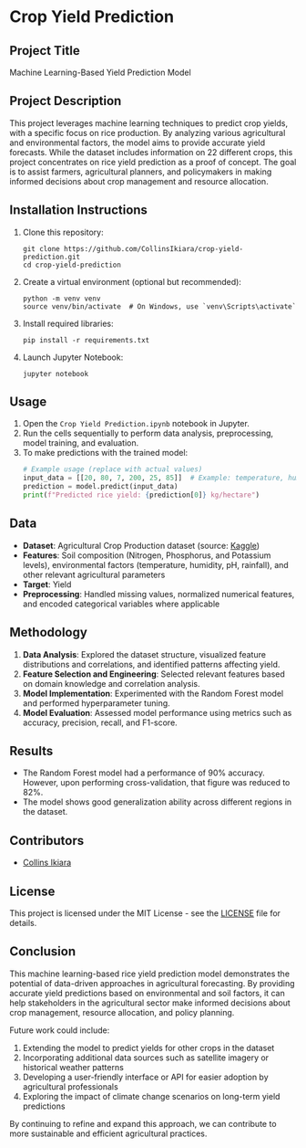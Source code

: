 # Crop Yield Prediction

## Project Title
Machine Learning-Based Yield Prediction Model

## Project Description
This project leverages machine learning techniques to predict crop yields, with a specific focus on rice production. By analyzing various agricultural and environmental factors, the model aims to provide accurate yield forecasts. While the dataset includes information on 22 different crops, this project concentrates on rice yield prediction as a proof of concept. The goal is to assist farmers, agricultural planners, and policymakers in making informed decisions about crop management and resource allocation.

## Installation Instructions
1. Clone this repository:
   ```
   git clone https://github.com/CollinsIkiara/crop-yield-prediction.git
   cd crop-yield-prediction
   ```
2. Create a virtual environment (optional but recommended):
   ```
   python -m venv venv
   source venv/bin/activate  # On Windows, use `venv\Scripts\activate`
   ```
3. Install required libraries:
   ```
   pip install -r requirements.txt
   ```
4. Launch Jupyter Notebook:
   ```
   jupyter notebook
   ```

## Usage
1. Open the `Crop Yield Prediction.ipynb` notebook in Jupyter.
2. Run the cells sequentially to perform data analysis, preprocessing, model training, and evaluation.
3. To make predictions with the trained model:
   ```python
   # Example usage (replace with actual values)
   input_data = [[20, 80, 7, 200, 25, 85]]  # Example: temperature, humidity, pH, rainfall, nitrogen, phosphorus
   prediction = model.predict(input_data)
   print(f"Predicted rice yield: {prediction[0]} kg/hectare")
   ```

## Data
- **Dataset**: Agricultural Crop Production dataset (source: [Kaggle](https://www.kaggle.com/datasets/varshitanalluri/crop-price-prediction-dataset))
- **Features**: Soil composition (Nitrogen, Phosphorus, and Potassium levels), environmental factors (temperature, humidity, pH, rainfall), and other relevant agricultural parameters
- **Target**: Yield 
- **Preprocessing**: Handled missing values, normalized numerical features, and encoded categorical variables where applicable

## Methodology
1. **Data Analysis**: Explored the dataset structure, visualized feature distributions and correlations, and identified patterns affecting yield.
2. **Feature Selection and Engineering**: Selected relevant features based on domain knowledge and correlation analysis. 
3. **Model Implementation**: Experimented with the Random Forest model and performed hyperparameter tuning.
4. **Model Evaluation**: Assessed model performance using metrics such as accuracy, precision, recall, and F1-score.

## Results
- The Random Forest model had a performance of 90% accuracy. However, upon performing cross-validation, that figure was reduced to 82%.
- The model shows good generalization ability across different regions in the dataset.

## Contributors
- [Collins Ikiara](https://github.com/CollinsIkiara)

## License
This project is licensed under the MIT License - see the [LICENSE](LICENSE) file for details.

## Conclusion
This machine learning-based rice yield prediction model demonstrates the potential of data-driven approaches in agricultural forecasting. By providing accurate yield predictions based on environmental and soil factors, it can help stakeholders in the agricultural sector make informed decisions about crop management, resource allocation, and policy planning. 

Future work could include:
1. Extending the model to predict yields for other crops in the dataset
2. Incorporating additional data sources such as satellite imagery or historical weather patterns
3. Developing a user-friendly interface or API for easier adoption by agricultural professionals
4. Exploring the impact of climate change scenarios on long-term yield predictions

By continuing to refine and expand this approach, we can contribute to more sustainable and efficient agricultural practices.
